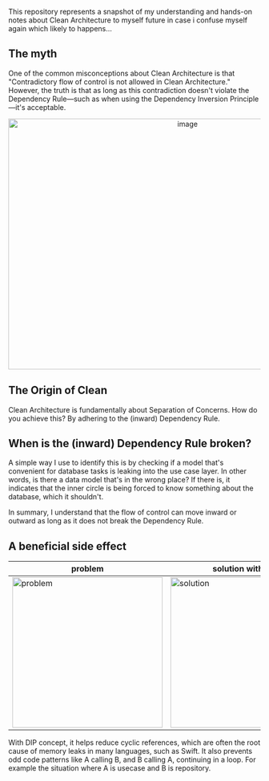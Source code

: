 

This repository represents a snapshot of my understanding and hands-on notes about Clean Architecture to myself future in case i confuse myself again which likely to happens...

## The myth
One of the common misconceptions about Clean Architecture is that "Contradictory flow of control is not allowed in Clean Architecture."
However, the truth is that as long as this contradiction doesn't violate the Dependency Rule—such as when using the Dependency Inversion Principle—it's acceptable.

<div style="text-align: center;">
  <img src="https://github.com/user-attachments/assets/61187af2-6a15-4f46-a4bd-8babe0a3b462" alt="image" width="700" height="500">
</div>



## The Origin of Clean
Clean Architecture is fundamentally about Separation of Concerns. How do you achieve this? By adhering to the (inward) Dependency Rule.

## When is the (inward) Dependency Rule broken?
A simple way I use to identify this is by checking if a model that's convenient for database tasks is leaking into the use case layer. In other words, is there a data model that's in the wrong place? If there is, it indicates that the inner circle is being forced to know something about the database, which it shouldn't.



In summary, I understand that the flow of control can move inward or outward as long as it does not break the Dependency Rule.

## A beneficial side effect
| problem | solution with DIP |
|----------|----------|
|   <img src="https://github.com/user-attachments/assets/7f140896-38a3-4ef2-b5f2-b663c80900ea" alt="problem" width="300" >  |   <img src="https://github.com/user-attachments/assets/fc6d2f97-af2c-456f-b98d-33c43a84e09f" alt="solution" width="300" > |

   
With DIP concept, it helps reduce cyclic references, which are often the root cause of memory leaks in many languages, such as Swift. It also prevents odd code patterns like A calling B, and B calling A, continuing in a loop. For example the situation where A is usecase and B is repository.
